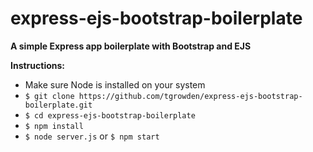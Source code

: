 # express-ejs-bootstrap-boilerplate
**A simple Express app boilerplate with Bootstrap and EJS**

**Instructions:**
* Make sure Node is installed on your system
* `$ git clone https://github.com/tgrowden/express-ejs-bootstrap-boilerplate.git`
* `$ cd express-ejs-bootstrap-boilerplate`
* `$ npm install`
* `$ node server.js` or `$ npm start`
